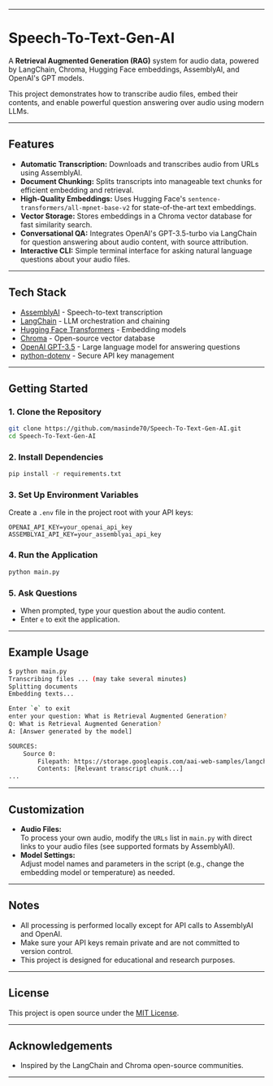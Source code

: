 
---

# Speech-To-Text-Gen-AI

A **Retrieval Augmented Generation (RAG)** system for audio data, powered by LangChain, Chroma, Hugging Face embeddings, AssemblyAI, and OpenAI's GPT models.

This project demonstrates how to transcribe audio files, embed their contents, and enable powerful question answering over audio using modern LLMs.

---

## Features

- **Automatic Transcription:** Downloads and transcribes audio from URLs using AssemblyAI.
- **Document Chunking:** Splits transcripts into manageable text chunks for efficient embedding and retrieval.
- **High-Quality Embeddings:** Uses Hugging Face's `sentence-transformers/all-mpnet-base-v2` for state-of-the-art text embeddings.
- **Vector Storage:** Stores embeddings in a Chroma vector database for fast similarity search.
- **Conversational QA:** Integrates OpenAI's GPT-3.5-turbo via LangChain for question answering about audio content, with source attribution.
- **Interactive CLI:** Simple terminal interface for asking natural language questions about your audio files.

---

## Tech Stack

- [AssemblyAI](https://www.assemblyai.com/) - Speech-to-text transcription
- [LangChain](https://python.langchain.com/) - LLM orchestration and chaining
- [Hugging Face Transformers](https://huggingface.co/) - Embedding models
- [Chroma](https://www.trychroma.com/) - Open-source vector database
- [OpenAI GPT-3.5](https://platform.openai.com/docs/models/gpt-3-5) - Large language model for answering questions
- [python-dotenv](https://pypi.org/project/python-dotenv/) - Secure API key management

---

## Getting Started

### 1. Clone the Repository

```bash
git clone https://github.com/masinde70/Speech-To-Text-Gen-AI.git
cd Speech-To-Text-Gen-AI
```

### 2. Install Dependencies

```bash
pip install -r requirements.txt
```

### 3. Set Up Environment Variables

Create a `.env` file in the project root with your API keys:

```
OPENAI_API_KEY=your_openai_api_key
ASSEMBLYAI_API_KEY=your_assemblyai_api_key
```

### 4. Run the Application

```bash
python main.py
```

### 5. Ask Questions

- When prompted, type your question about the audio content.
- Enter `e` to exit the application.

---

## Example Usage

```bash
$ python main.py
Transcribing files ... (may take several minutes)
Splitting documents
Embedding texts...

Enter `e` to exit
enter your question: What is Retrieval Augmented Generation?
Q: What is Retrieval Augmented Generation?
A: [Answer generated by the model]

SOURCES:
    Source 0:
        Filepath: https://storage.googleapis.com/aai-web-samples/langchain_agents_webinar.opus
        Contents: [Relevant transcript chunk...]
...
```

---

## Customization

- **Audio Files:**  
  To process your own audio, modify the `URLs` list in `main.py` with direct links to your audio files (see supported formats by AssemblyAI).
- **Model Settings:**  
  Adjust model names and parameters in the script (e.g., change the embedding model or temperature) as needed.

---

## Notes

- All processing is performed locally except for API calls to AssemblyAI and OpenAI.
- Make sure your API keys remain private and are not committed to version control.
- This project is designed for educational and research purposes.

---

## License

This project is open source under the [MIT License](LICENSE).

---

## Acknowledgements

- Inspired by the LangChain and Chroma open-source communities.

---

